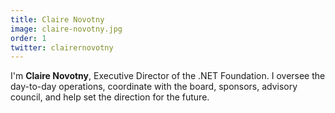```yaml
---
title: Claire Novotny
image: claire-novotny.jpg
order: 1
twitter: clairernovotny
---
```


I'm **Claire Novotny**, Executive Director of the .NET Foundation. I oversee the day-to-day operations, coordinate with the board, sponsors, advisory council, and help set the direction for the future.
